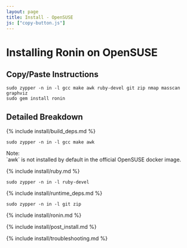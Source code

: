 ```yaml
---
layout: page
title: Install - OpenSUSE
js: ["copy-button.js"]
---
```


# Installing Ronin on OpenSUSE

## Copy/Paste Instructions

```shell
sudo zypper -n in -l gcc make awk ruby-devel git zip nmap masscan graphviz
sudo gem install ronin
```

## Detailed Breakdown

{% include install/build_deps.md %}

```shell
sudo zypper -n in -l gcc make awk
```

<article class="message is-dark">
  <div class="message-header">Note:</div>
  <div class="message-body" markdown="1">
  `awk` is not installed by default in the official OpenSUSE docker image.
  </div>
</article>

{% include install/ruby.md %}

```shell
sudo zypper -n in -l ruby-devel
```

{% include install/runtime_deps.md %}

```shell
sudo zypper -n in -l git zip
```

{% include install/ronin.md %}

{% include install/post_install.md %}

{% include install/troubleshooting.md %}
